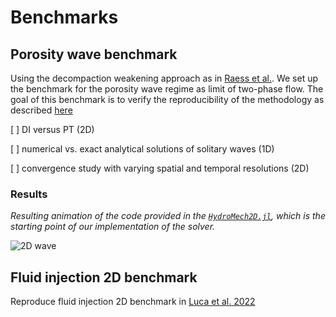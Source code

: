 # Benchmarks


## Porosity wave benchmark

Using the decompaction weakening approach as in [Raess et al.](https://academic.oup.com/gji/article/218/3/1591/5497299?login=true). We set up the benchmark for the porosity wave regime as limit of two-phase flow. The goal of this benchmark is to verify the reproducibility of the methodology as described [here](methodology.md)


[  ] DI versus PT (2D)

[  ] numerical vs. exact analytical solutions of solitary waves (1D)

[  ] convergence study with varying spatial and temporal resolutions (2D)



### Results

*Resulting animation of the code provided in the [`HydroMech2D.jl`](https://github.com/omlins/ParallelStencil.jl/blob/main/miniapps/HydroMech2D.jl), which is the starting point of our implementation of the solver.*

![2D wave](./assets/images/HydroMech2D.gif)




## Fluid injection 2D benchmark


Reproduce fluid injection 2D benchmark in [Luca et al. 2022](https://www.sciencedirect.com/science/article/pii/S0040195122003109)